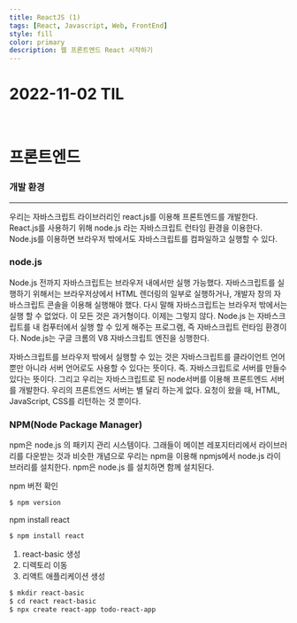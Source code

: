 ```yaml
---
title: ReactJS (1)
tags: [React, Javascript, Web, FrontEnd]
style: fill
color: primary
description: 웹 프론트엔드 React 시작하기
---
```


# 2022-11-02 TIL

<br/>

# 프론트엔드

### 개발 환경

---

우리는 자바스크립트 라이브러리인 react.js를 이용해 프론트엔드를 개발한다. React.js를 사용하기 위해 node.js 라는 자바스크립트 런타임 환경을 이용한다. Node.js를 이용하면 브라우저 밖에서도 자바스크립트를 컴파일하고 실행할 수 있다.

### node.js

Node.js 전까지 자바스크립트는 브라우저 내에서만 실행 가능했다. 자바스크립트를 실행하기 위해서는 브라우저상에서 HTML 렌더링의 일부로 실행하거나, 개발자 창의 자바스크립트 콘솔을 이용해 실행해야 했다. 다시 말해 자바스크립트는 브라우저 밖에서는 실행 할 수 없었다. 이 모든 것은 과거형이다. 이제는 그렇지 않다. Node.js 는 자바스크립트를 내 컴푸터에서 실행 할 수 있게 해주는 프로그램, 즉 자바스크립트 런타임 환경이다. Node.js는 구글 크롬의 V8 자바스크립트 엔진을 싱행한다.

자바스크립트를 브라우저 밖에서 실행할 수 있는 것은 자바스크립트를 클라이언트 언어뿐만 아니라 서버 언어로도 사용할 수 있다는 뜻이다. 즉. 자바스크립트로 서버를 만들수 있다는 뜻이다. 그리고 우리는 자바스크립트로 된 node서버를 이용해 프론트엔드 서버를 개발한다. 우리의 프론트엔드 서버는 별 달리 하는게 없다. 요청이 왔을 때, HTML, JavaScript, CSS를 리턴하는 것 뿐이다.

### NPM(Node Package Manager)

npm은 node.js 의 패키지 관리 시스템이다. 그래들이 메이븐 레포지터리에서 라이브러리를 다운받는 것과 비슷한 개념으로 우리는 npm을 이용해 npmjs에서 node.js 라이브러리를 설치한다. npm은 node.js 를 설치하면 함께 설치된다.

npm 버전 확인

```bash
$ npm version
```

npm install react

```bash
$ npm install react
```

1. react-basic 생성
2. 디렉토리 이동
3. 리액트 애플리케이션 생성

```bash
$ mkdir react-basic
$ cd react react-basic
$ npx create react-app todo-react-app
```
